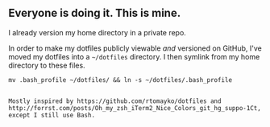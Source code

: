 ## Everyone is doing it. This is mine.

I already version my home directory in a private repo. 

In order to make my dotfiles publicly viewable _and_ versioned on GitHub, I've moved my dotfiles into a `~/dotfiles` directory. I then symlink from my home directory to these files.

    mv .bash_profile ~/dotfiles/ && ln -s ~/dotfiles/.bash_profile
~~~~

Mostly inspired by https://github.com/rtomayko/dotfiles and http://forrst.com/posts/Oh_my_zsh_iTerm2_Nice_Colors_git_hg_suppo-1Ct, except I still use Bash.